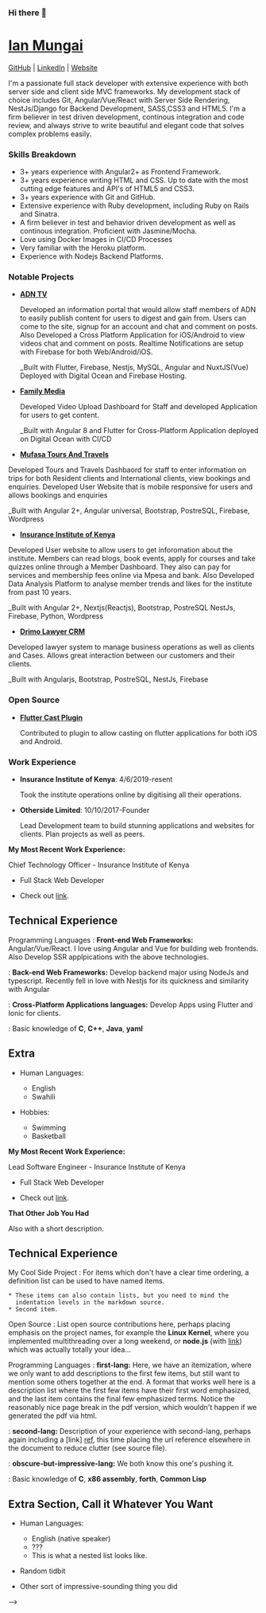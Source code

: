 ### Hi there 👋
# [Ian Mungai](mailto:iansam74@gmail.com)

[GitHub](https://github.com/iansamz) | [LinkedIn](https://www.linkedin.com/in/ian-sam-mungai-661212124/) | [Website](https://ian.otherside.co.ke)


I'm a passionate full stack developer with extensive experience with both server side and
client side MVC frameworks. My development stack of choice includes Git, Angular/Vue/React with Server Side Rendering,
NestJs/Django for Backend Development, SASS,CSS3 and HTML5. I'm a firm believer in test driven development, continous 
integration and code review, and always strive to write beautiful and elegant code that solves
complex problems easily.

### Skills Breakdown

* 3+ years experience with Angular2+ as Frontend Framework.
* 3+ years experience writing HTML and CSS. Up to date with the most cutting edge
  features and API's of HTML5 and CSS3.
* 3+ years experience with Git and GitHub.
* Extensive experience with Ruby development, including Ruby on Rails and Sinatra.
* A firm believer in test and behavior driven development as well as continous integration.
  Proficient with Jasmine/Mocha.
* Love using Docker Images in CI/CD Processes
* Very familiar with the Heroku platform.
* Experience with Nodejs Backend Platforms.


### Notable Projects

* **[ADN TV](http://adntv.otherside.co.ke)**

  Developed an information portal that would allow staff members of ADN to easily publish
  content for users to digest and gain from. Users can come to the site, signup for an account 
  and chat and comment on posts. Also Developed a Cross Platform Application for iOS/Android to view videos chat and comment on posts. Realtime Notifications are setup with Firebase for both Web/Android/iOS.
  
  _Built with Flutter, Firebase, Nestjs, MySQL, Angular and NuxtJS(Vue) Deployed with Digital Ocean and Firebase Hosting.

* **[Family Media](https://familymedia.co.ke/app/)**

  Developed Video Upload Dashboard for Staff and developed Application for users to get content.

  _Built with Angular 8 and Flutter for Cross-Platform Application deployed on Digital Ocean with CI/CD

* **[Mufasa Tours And Travels](https://mufasatoursandtravels.com/)**
  
 Developed Tours and Travels Dashbaord for staff to enter information on trips for both Resident clients and International clients, view bookings and enquiries. Developed User Website that is mobile responsive for users and allows bookings and enquiries
  
  _Built with Angular 2+, Angular universal, Bootstrap, PostreSQL, Firebase, Wordpress
  
* **[Insurance Institute of Kenya](https://iik.or.ke/)**
  
 Developed User website to allow users to get inforomation about the institute. Members can read blogs, book events, apply for courses and take quizzes online through a Member Dashboard. They also can pay for services and membership fees  online via Mpesa and bank. Also Developed Data Analysis Platform to analyse member trends and likes for the institute from past 10 years.
  
  _Built with Angular 2+, Nextjs(Reactjs), Bootstrap, PostreSQL NestJs, Firebase, Python, Wordpress
  
* **[Drimo Lawyer CRM](https://drimo.otherside.co.ke/)**
  
 Developed lawyer system to manage business operations as well as clients and Cases. Allows great interaction between our customers and their clients.
  
  _Built with Angularjs, Bootstrap, PostreSQL, NestJs, Firebase
  
### Open Source
 
* **[Flutter Cast Plugin](https://github.com/showang/flutter_google_cast_button)**

  Contributed to plugin to allow casting on flutter applications for both iOS and Android.
  
  
### Work Experience

* **Insurance Institute of Kenya**: 4/6/2019-resent

  Took the institute operations online by digitising all their operations.

* **Otherside Limited**: 10/10/2017-Founder
  
  Lead Development team to build stunning applications and websites for clients. Plan projects as well as peers.

**My Most Recent Work Experience:**

Chief Technology Officer - Insurance Institute of Kenya

* Full Stack Web Developer 

* Check out [link](https://www.iik.or.ke). 

Technical Experience
--------------------
Programming Languages
:   **Front-end Web Frameworks:** Angular/Vue/React. I love using Angular and Vue for building web frontends. 
    Also Develop SSR applpications with the above technologies.

:   **Back-end Web Frameworks:** Develop backend major using NodeJs and typescript. Recently fell in love with Nestjs 
    for its quickness and similarity with Angular
    
:   **Cross-Platform Applications languages:** Develop Apps using Flutter and Ionic for clients.

:   Basic knowledge of **C**, **C++**, **Java**, **yaml**

[ref]: https://github.com/iansamz

Extra
----------------------------------------

* Human Languages:

     * English
     * Swahili
     
* Hobbies:

     * Swimming
     * Basketball

**My Most Recent Work Experience:**

Lead Software Engineer - Insurance Institute of Kenya

* Full Stack Web Developer

* Check out [link](https://www.iik.or.ke). 

**That Other Job You Had**

Also with a short description.

Technical Experience
--------------------

My Cool Side Project
:   For items which don't have a clear time ordering, a definition
    list can be used to have named items.

    * These items can also contain lists, but you need to mind the
      indentation levels in the markdown source.
    * Second item.

Open Source
:   List open source contributions here, perhaps placing emphasis on
    the project names, for example the **Linux Kernel**, where you
    implemented multithreading over a long weekend, or **node.js**
    (with [link](http://nodejs.org)) which was actually totally
    your idea...

Programming Languages
:   **first-lang:** Here, we have an itemization, where we only want
    to add descriptions to the first few items, but still want to
    mention some others together at the end. A format that works well
    here is a description list where the first few items have their
    first word emphasized, and the last item contains the final few
    emphasized terms. Notice the reasonably nice page break in the pdf
    version, which wouldn't happen if we generated the pdf via html.

:   **second-lang:** Description of your experience with second-lang,
    perhaps again including a [link] [ref], this time placing the url
    reference elsewhere in the document to reduce clutter (see source
    file). 

:   **obscure-but-impressive-lang:** We both know this one's pushing
    it.

:   Basic knowledge of **C**, **x86 assembly**, **forth**, **Common Lisp**

[ref]: https://github.com/githubuser/superlongprojectname

Extra Section, Call it Whatever You Want
----------------------------------------

* Human Languages:

     * English (native speaker)
     * ???
     * This is what a nested list looks like.

* Random tidbit

* Other sort of impressive-sounding thing you did

-->
